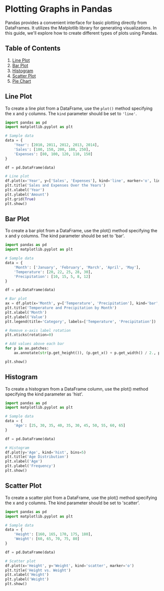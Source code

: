 # Plotting Graphs in Pandas

Pandas provides a convenient interface for basic plotting directly from DataFrames. It utilizes the Matplotlib library for generating visualizations. In this guide, we'll explore how to create different types of plots using Pandas.

## Table of Contents

1. [Line Plot](#line-plot)
2. [Bar Plot](#bar-plot)
3. [Histogram](#histogram)
4. [Scatter Plot](#scatter-plot)
5. [Pie Chart](#pie-chart)

## Line Plot

To create a line plot from a DataFrame, use the `plot()` method specifying the x and y columns. The `kind` parameter should be set to `'line'`.

```py
import pandas as pd
import matplotlib.pyplot as plt

# Sample data
data = {
    'Year': [2010, 2011, 2012, 2013, 2014],
    'Sales': [100, 150, 200, 180, 250],
    'Expenses': [80, 100, 120, 110, 150]
}

df = pd.DataFrame(data)

# Line plot
df.plot(x='Year', y=['Sales', 'Expenses'], kind='line', marker='o', linestyle='--')
plt.title('Sales and Expenses Over the Years')
plt.xlabel('Year')
plt.ylabel('Amount')
plt.grid(True)
plt.show()
```

## Bar Plot

To create a bar plot from a DataFrame, use the plot() method specifying the x and y columns. The kind parameter should be set to 'bar'.

```py
import pandas as pd
import matplotlib.pyplot as plt

# Sample data
data = {
    'Month': ['January', 'February', 'March', 'April', 'May'],
    'Temperature': [20, 22, 25, 28, 30],
    'Precipitation': [10, 15, 5, 8, 12]
}

df = pd.DataFrame(data)

# Bar plot
ax = df.plot(x='Month', y=['Temperature', 'Precipitation'], kind='bar', color=['blue', 'green'])
plt.title('Temperature and Precipitation by Month')
plt.xlabel('Month')
plt.ylabel('Value')
plt.legend(title='Category', labels=['Temperature', 'Precipitation'])

# Remove x-axis label rotation
plt.xticks(rotation=0)

# Add values above each bar
for p in ax.patches:
    ax.annotate(str(p.get_height()), (p.get_x() + p.get_width() / 2., p.get_height()), ha='center', va='center')

plt.show()

```

## Histogram

To create a histogram from a DataFrame column, use the plot() method specifying the kind parameter as 'hist'.

```py
import pandas as pd
import matplotlib.pyplot as plt

# Sample data
data = {
    'Age': [25, 30, 35, 40, 35, 30, 45, 50, 55, 60, 65]
}

df = pd.DataFrame(data)

# Histogram
df.plot(y='Age', kind='hist', bins=5)
plt.title('Age Distribution')
plt.xlabel('Age')
plt.ylabel('Frequency')
plt.show()

```

## Scatter Plot

To create a scatter plot from a DataFrame, use the plot() method specifying the x and y columns. The kind parameter should be set to 'scatter'.

```py
import pandas as pd
import matplotlib.pyplot as plt

# Sample data
data = {
    'Height': [160, 165, 170, 175, 180],
    'Weight': [60, 65, 70, 75, 80]
}

df = pd.DataFrame(data)

# Scatter plot
df.plot(x='Height', y='Weight', kind='scatter', marker='o')
plt.title('Height vs. Weight')
plt.xlabel('Height')
plt.ylabel('Weight')
plt.show()

```
